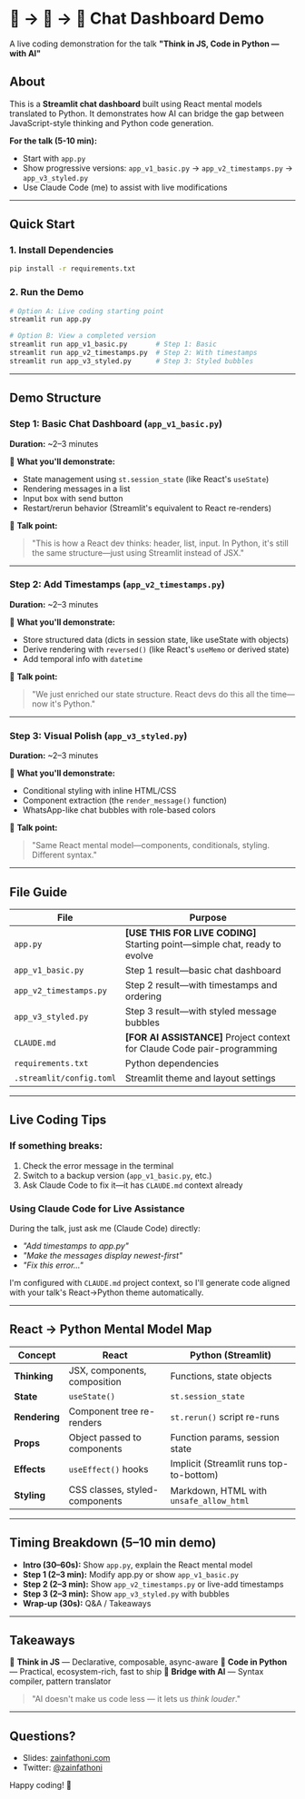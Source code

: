 # 🧠 → 💬 → 🐍 Chat Dashboard Demo

A live coding demonstration for the talk **"Think in JS, Code in Python — with AI"**

## About

This is a **Streamlit chat dashboard** built using React mental models translated to Python. It demonstrates how AI can bridge the gap between JavaScript-style thinking and Python code generation.

**For the talk (5-10 min):**
- Start with `app.py`
- Show progressive versions: `app_v1_basic.py` → `app_v2_timestamps.py` → `app_v3_styled.py`
- Use Claude Code (me) to assist with live modifications

---

## Quick Start

### 1. Install Dependencies

```bash
pip install -r requirements.txt
```

### 2. Run the Demo

```bash
# Option A: Live coding starting point
streamlit run app.py

# Option B: View a completed version
streamlit run app_v1_basic.py       # Step 1: Basic
streamlit run app_v2_timestamps.py  # Step 2: With timestamps
streamlit run app_v3_styled.py      # Step 3: Styled bubbles
```

---

## Demo Structure

### Step 1: Basic Chat Dashboard (`app_v1_basic.py`)
**Duration:** ~2–3 minutes

🎯 **What you'll demonstrate:**
- State management using `st.session_state` (like React's `useState`)
- Rendering messages in a list
- Input box with send button
- Restart/rerun behavior (Streamlit's equivalent to React re-renders)

💬 **Talk point:**
> "This is how a React dev thinks: header, list, input. In Python, it's still the same structure—just using Streamlit instead of JSX."

---

### Step 2: Add Timestamps (`app_v2_timestamps.py`)
**Duration:** ~2–3 minutes

🎯 **What you'll demonstrate:**
- Store structured data (dicts in session state, like useState with objects)
- Derive rendering with `reversed()` (like React's `useMemo` or derived state)
- Add temporal info with `datetime`

💬 **Talk point:**
> "We just enriched our state structure. React devs do this all the time—now it's Python."

---

### Step 3: Visual Polish (`app_v3_styled.py`)
**Duration:** ~2–3 minutes

🎯 **What you'll demonstrate:**
- Conditional styling with inline HTML/CSS
- Component extraction (the `render_message()` function)
- WhatsApp-like chat bubbles with role-based colors

💬 **Talk point:**
> "Same React mental model—components, conditionals, styling. Different syntax."

---

## File Guide

| File | Purpose |
|------|---------|
| `app.py` | **[USE THIS FOR LIVE CODING]** Starting point—simple chat, ready to evolve |
| `app_v1_basic.py` | Step 1 result—basic chat dashboard |
| `app_v2_timestamps.py` | Step 2 result—with timestamps and ordering |
| `app_v3_styled.py` | Step 3 result—with styled message bubbles |
| `CLAUDE.md` | **[FOR AI ASSISTANCE]** Project context for Claude Code pair-programming |
| `requirements.txt` | Python dependencies |
| `.streamlit/config.toml` | Streamlit theme and layout settings |

---

## Live Coding Tips

### If something breaks:
1. Check the error message in the terminal
2. Switch to a backup version (`app_v1_basic.py`, etc.)
3. Ask Claude Code to fix it—it has `CLAUDE.md` context already

### Using Claude Code for Live Assistance

During the talk, just ask me (Claude Code) directly:
- *"Add timestamps to app.py"*
- *"Make the messages display newest-first"*
- *"Fix this error..."*

I'm configured with `CLAUDE.md` project context, so I'll generate code aligned with your talk's React→Python theme automatically.

---

## React → Python Mental Model Map

| Concept | React | Python (Streamlit) |
|---------|-------|-------------------|
| **Thinking** | JSX, components, composition | Functions, state objects |
| **State** | `useState()` | `st.session_state` |
| **Rendering** | Component tree re-renders | `st.rerun()` script re-runs |
| **Props** | Object passed to components | Function params, session state |
| **Effects** | `useEffect()` hooks | Implicit (Streamlit runs top-to-bottom) |
| **Styling** | CSS classes, styled-components | Markdown, HTML with `unsafe_allow_html` |

---

## Timing Breakdown (5–10 min demo)

- **Intro (30–60s):** Show `app.py`, explain the React mental model
- **Step 1 (2–3 min):** Modify app.py or show `app_v1_basic.py`
- **Step 2 (2–3 min):** Show `app_v2_timestamps.py` or live-add timestamps
- **Step 3 (2–3 min):** Show `app_v3_styled.py` with bubbles
- **Wrap-up (30s):** Q&A / Takeaways

---

## Takeaways

🧠 **Think in JS** — Declarative, composable, async-aware
🐍 **Code in Python** — Practical, ecosystem-rich, fast to ship
🤖 **Bridge with AI** — Syntax compiler, pattern translator

> "AI doesn't make us code less — it lets us _think louder_."

---

## Questions?

- Slides: [zainfathoni.com](https://zainfathoni.com)
- Twitter: [@zainfathoni](https://twitter.com/zainfathoni)

Happy coding! 🚀
